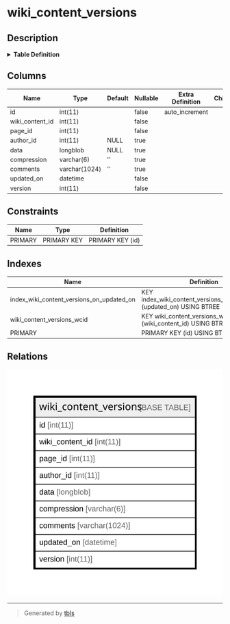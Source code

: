 # wiki_content_versions

## Description

<details>
<summary><strong>Table Definition</strong></summary>

```sql
CREATE TABLE `wiki_content_versions` (
  `id` int(11) NOT NULL AUTO_INCREMENT,
  `wiki_content_id` int(11) NOT NULL,
  `page_id` int(11) NOT NULL,
  `author_id` int(11) DEFAULT NULL,
  `data` longblob DEFAULT NULL,
  `compression` varchar(6) DEFAULT '',
  `comments` varchar(1024) DEFAULT '',
  `updated_on` datetime NOT NULL,
  `version` int(11) NOT NULL,
  PRIMARY KEY (`id`),
  KEY `wiki_content_versions_wcid` (`wiki_content_id`),
  KEY `index_wiki_content_versions_on_updated_on` (`updated_on`)
) ENGINE=InnoDB DEFAULT CHARSET=utf8mb4 COLLATE=utf8mb4_general_ci
```

</details>

## Columns

| Name | Type | Default | Nullable | Extra Definition | Children | Parents | Comment |
| ---- | ---- | ------- | -------- | ---------------- | -------- | ------- | ------- |
| id | int(11) |  | false | auto_increment |  |  |  |
| wiki_content_id | int(11) |  | false |  |  |  |  |
| page_id | int(11) |  | false |  |  |  |  |
| author_id | int(11) | NULL | true |  |  |  |  |
| data | longblob | NULL | true |  |  |  |  |
| compression | varchar(6) | '' | true |  |  |  |  |
| comments | varchar(1024) | '' | true |  |  |  |  |
| updated_on | datetime |  | false |  |  |  |  |
| version | int(11) |  | false |  |  |  |  |

## Constraints

| Name | Type | Definition |
| ---- | ---- | ---------- |
| PRIMARY | PRIMARY KEY | PRIMARY KEY (id) |

## Indexes

| Name | Definition |
| ---- | ---------- |
| index_wiki_content_versions_on_updated_on | KEY index_wiki_content_versions_on_updated_on (updated_on) USING BTREE |
| wiki_content_versions_wcid | KEY wiki_content_versions_wcid (wiki_content_id) USING BTREE |
| PRIMARY | PRIMARY KEY (id) USING BTREE |

## Relations

![er](wiki_content_versions.svg)

---

> Generated by [tbls](https://github.com/k1LoW/tbls)
